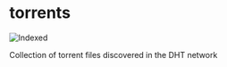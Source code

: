 torrents 
========
![Indexed](https://img.shields.io/badge/indexed-136239-blue)

Collection of torrent files discovered in the DHT network
